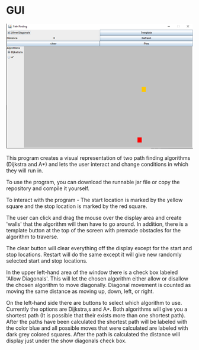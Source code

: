 # GUI
![](Example.png)

This program creates a visual representation of two path finding algorithms (Dijkstra and A*) and lets the user interact and change 
conditions in which they will run in. 

To use the program, you can download the runnable jar file or copy the repository and compile it yourself. 

To interact with the program - 
The start location is marked by the yellow square and the stop location is marked by the red square. 

The user can click and drag the mouse over the display area and create 'walls' that the algorithm will then have to go around. In addition, there is a template button at the top of the screen with premade obstacles for the algorithm to traverse.

The clear button will clear everything off the display except for the start and stop locations. Restart will do the same except it will give new randomly selected start and stop locations. 

In the upper left-hand area of the window there is a check box labeled 'Allow Diagonals'. This will let the chosen algorithm either allow
or disallow the chosen algorithm to move diagonally. Diagonal movement is counted as moving the same distance as moving up, down, left, 
or right.

On the left-hand side there are buttons to select which algorithm to use. Currently the options are Dijkstra,s and A*. Both algorithms 
will give you a shortest path (It is possible that their exists more than one shortest path). After the paths have been calculated the 
shortest path will be labeled with the color blue and all possible moves that were calculated are labeled with dark grey colored squares. 
After the path is calculated the distance will display just under the show diagonals check box. 

